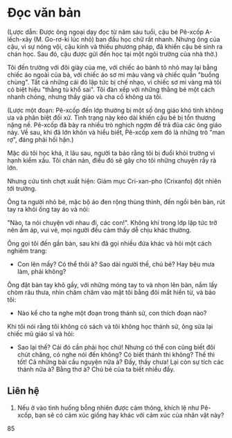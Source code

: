 # Đọc văn bản

(Lược dẫn: Được ông ngoại dạy đọc từ năm sáu tuổi, cậu bé Pê-xcốp A-lếch-xây (M. Go-rơ-ki lúc nhỏ) ban đầu học chữ rất nhanh. Nhưng ông của cậu, vì sự nóng vội, cậu kính và thiếu phương pháp, đã khiến cậu bé sinh ra chán học. Sau đó, cậu được gửi đến học tại một ngôi trường của nhà thờ.)

Tôi đến trường với đôi giày của mẹ, với chiếc áo bành tô nhỏ may lại bằng chiếc áo ngoài của bà, với chiếc áo sơ mi màu vàng và chiếc quần "buồng chùng". Tất cả những cái đó lập tức bị chế nhạo, vì chiếc sơ mi vàng mà tôi có biệt hiệu "thằng tù khổ sai". Tôi đàn xếp với những thằng bé một cách nhanh chóng, nhưng thầy giáo và cha cố không ưa tôi.

(Lược một đoạn: Pê-xcốp đến lớp thường bị một số ông giáo khó tính không ưa và phân biệt đối xử. Tình trạng này kéo dài khiến cậu bé bị tổn thương nặng nề. Pê-xcốp đã bày ra nhiều trò nghịch ngợm để trả đũa các ông giáo này. Về sau, khi đã lớn khôn và hiểu biết, Pê-xcốp xem đó là những trò "man rợ", đáng phải hối hận.)

Mặc dù tôi học khá, ít lâu sau, người ta bảo rằng tôi bị đuổi khỏi trường vì hạnh kiểm xấu. Tôi chán nản, điều đó sẽ gây cho tôi những chuyện rầy rà lớn.

Nhưng cứu tinh chợt xuất hiện: Giám mục Cri-xan-pho (Crixanfo) đột nhiên tới trường.

Ông ta người nhỏ bé, mặc bộ áo đen rộng thùng thình, đến ngồi bên bàn, rút tay ra khỏi ống tay áo và nói:

"Nào, ta nói chuyện với nhau đi, các con!". Không khí trong lớp lập tức trở nên ấm áp, vui vẻ, mọi người đều cảm thấy dễ chịu khác thường.

Ông gọi tôi đến gần bàn, sau khi đã gọi nhiều đứa khác và hỏi một cách nghiêm trang:

- Con lên mấy? Có thể thôi à? Sao dài người thế, chú bé? Hay bệu mưa làm, phải không?

Ông đặt bàn tay khô gầy, với những móng tay to và nhọn lên bàn, nắm lấy chòm râu thưa, nhìn chăm chăm vào mặt tôi bằng đôi mắt hiền từ, và bảo tôi:

- Nào kể cho ta nghe một đoạn trong thánh sử, con thích đoạn nào?

Khi tôi nói rằng tôi không có sách và tôi không học thánh sử, ông sửa lại chiếc mũ giáo sĩ và hỏi:

- Sao lại thế? Cái đó cần phải học chứ! Nhưng có thể con cũng biết đôi chút chăng, có nghe nói đến không? Có biết thánh thi không? Thế thì tốt! Cả những bài cầu nguyện nữa à? Đấy, thấy chưa! Lại còn sự tích các thánh nữa à? Bằng thơ à? Chú bé của ta biết nhiều đấy.

## Liên hệ

1. Nếu ở vào tình huống bỗng nhiên được cảm thông, khích lệ như Pê-xcốp, bạn sẽ có cảm xúc giống hay khác với cảm xúc của nhân vật này?

85